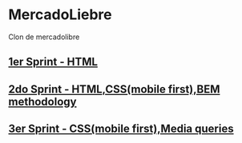 # MercadoLiebre
Clon de mercadolibre


## [1er Sprint - HTML](https://github.com/Luckyjorge/MercadoLiebre/tree/estructuraHTML)  
## [2do Sprint - HTML,CSS(mobile first),BEM methodology](https://github.com/Luckyjorge/MercadoLiebre/tree/segundoSprint)  
## [3er Sprint - CSS(mobile first),Media queries](https://github.com/Luckyjorge/MercadoLiebre/tree/tercerSprint)  
